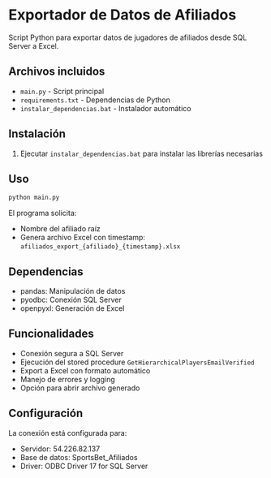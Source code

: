 # Exportador de Datos de Afiliados

Script Python para exportar datos de jugadores de afiliados desde SQL Server a Excel.

## Archivos incluidos

- `main.py` - Script principal
- `requirements.txt` - Dependencias de Python
- `instalar_dependencias.bat` - Instalador automático

## Instalación

1. Ejecutar `instalar_dependencias.bat` para instalar las librerías necesarias

## Uso

```bash
python main.py
```

El programa solicita:
- Nombre del afiliado raíz
- Genera archivo Excel con timestamp: `afiliados_export_{afiliado}_{timestamp}.xlsx`

## Dependencias

- pandas: Manipulación de datos
- pyodbc: Conexión SQL Server
- openpyxl: Generación de Excel

## Funcionalidades

- Conexión segura a SQL Server
- Ejecución del stored procedure `GetHierarchicalPlayersEmailVerified`
- Export a Excel con formato automático
- Manejo de errores y logging
- Opción para abrir archivo generado

## Configuración

La conexión está configurada para:
- Servidor: 54.226.82.137
- Base de datos: SportsBet_Afiliados
- Driver: ODBC Driver 17 for SQL Server
